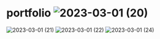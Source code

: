 # portfolio ![2023-03-01 (20)](https://user-images.githubusercontent.com/125736588/222136256-28e903bb-7551-4253-8865-fdec47c77004.png)
![2023-03-01 (21)](https://user-images.githubusercontent.com/125736588/222136332-14cc3a77-2132-46ef-8ed2-8e7e670188a6.png)
![2023-03-01 (22)](https://user-images.githubusercontent.com/125736588/222136357-a91da915-834e-4edb-832f-96ff38d73a55.png)
![2023-03-01 (24)](https://user-images.githubusercontent.com/125736588/222136374-37819114-606e-474e-8e26-6b0727a4fe25.png)

